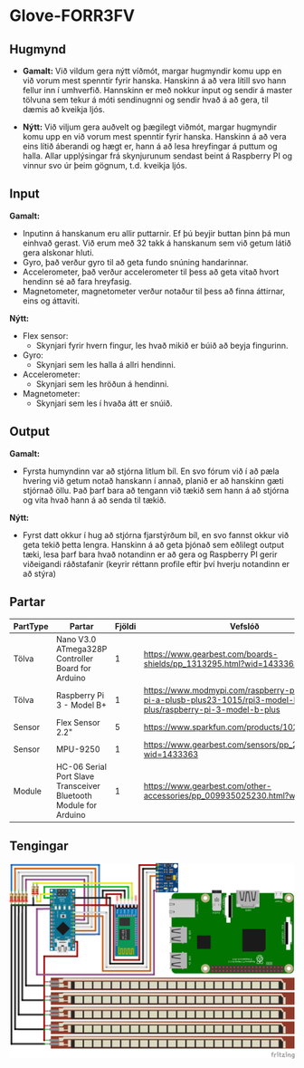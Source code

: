 # Glove-FORR3FV


## Hugmynd
* **Gamalt:** Við vildum gera nýtt víðmót, margar hugmyndir komu upp en við vorum mest spenntir fyrir hanska. Hanskinn á að vera lítill svo hann fellur inn í umhverfið. Hannskinn er með nokkur input og sendir á master tölvuna sem tekur á móti sendinugnni og sendir hvað á að gera, til dæmis að kveikja ljós.

* **Nýtt:** Við viljum gera auðvelt og þægilegt viðmót, margar hugmyndir komu upp en við vorum mest spenntir fyrir hanska. Hanskinn á að vera eins lítið áberandi og hægt er, hann á að lesa hreyfingar á puttum og halla. Allar upplýsingar frá skynjurunum sendast beint á Raspberry PI og vinnur svo úr þeim gögnum, t.d. kveikja ljós.

## Input
**Gamalt:**
* Inputinn á hanskanum eru allir puttarnir. Ef þú beyjir buttan þinn þá mun einhvað gerast. Við erum með 32 takk á hanskanum sem við getum látið gera alskonar hluti.
* Gyro, það verður gyro til að geta fundo snúning handarinnar.
* Accelerometer, það verður accelerometer til þess að geta vitað hvort hendinn sé að fara hreyfasig.
* Magnetometer, magnetometer verður notaður til þess að finna áttirnar, eins og áttaviti.

**Nýtt:**
* Flex sensor:
  * Skynjari fyrir hvern fingur, les hvað mikið er búið að beyja fingurinn.
* Gyro:
  * Skynjari sem les halla á allri hendinni.
* Accelerometer:
  * Skynjari sem les hröðun á hendinni.
* Magnetometer:
  * Skynjari sem les í hvaða átt er snúið.

## Output
**Gamalt:**
* Fyrsta humyndinn var að stjórna litlum bíl. En svo fórum við í að pæla hvering við getum notað hanskann í annað, planið er að hanskinn gæti  stjórnað öllu. Það þarf bara að tengann við tækið sem hann á að stjórna og vita hvað hann á að senda til tækið.

**Nýtt:**
* Fyrst datt okkur í hug að stjórna fjarstýrðum bíl, en svo fannst okkur við geta tekið þetta lengra. Hanskinn á að geta þjónað sem eðlilegt output tæki, lesa þarf bara hvað notandinn er að gera og Raspberry PI gerir viðeigandi ráðstafanir (keyrir réttann profile eftir því hverju notandinn er að stýra)

## Partar
| PartType | Partar                                                           | Fjöldi | Vefslóð                                                                                                             |
|----------|------------------------------------------------------------------|--------|---------------------------------------------------------------------------------------------------------------------|
| Tölva    | Nano V3.0 ATmega328P Controller Board for Arduino                | 1      | https://www.gearbest.com/boards-shields/pp_1313295.html?wid=1433363                                                 |
| Tölva    | Raspberry Pi 3 - Model B+                                        | 1      | https://www.modmypi.com/raspberry-pi/raspberry-pi-a-plusb-plus23-1015/rpi3-model-b-plus/raspberry-pi-3-model-b-plus |
| Sensor   | Flex Sensor 2.2"                                                 | 5      | https://www.sparkfun.com/products/10264                                                                             |
| Sensor   | MPU-9250                                                         | 1      | https://www.gearbest.com/sensors/pp_244846.html?wid=1433363                                                         |
| Module   | HC-06 Serial Port Slave Transceiver Bluetooth Module for Arduino | 1      | https://www.gearbest.com/other-accessories/pp_009935025230.html?wid=1433363                                         |

## Tengingar

![alt text](https://github.com/Robertingi00/Glove-FORR3FV/blob/master/Diagram/allConnection.png "conncetion diagram")
